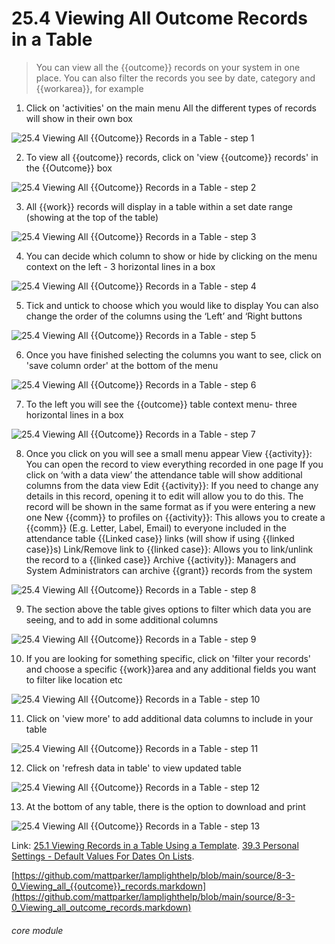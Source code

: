 # 25.4 Viewing All Outcome Records in a Table

> You can view all the {{outcome}} records on your system in one place. You can also filter the records you see by date, category and {{workarea}}, for example

1. Click on &#039;activities&#039; on the main menu
All the different types of records will show in their own box

![25.4 Viewing All {{Outcome}} Records in a Table - step 1](25.4_Viewing_All_Outcome_Records_in_a_Table_im_1.png)

2. To view all {{outcome}} records, click on &#039;view {{outcome}} records&#039; in the {{Outcome}} box

![25.4 Viewing All {{Outcome}} Records in a Table - step 2](25.4_Viewing_All_Outcome_Records_in_a_Table_im_2.png)

3. All {{work}} records will display in a table within a set date range (showing at the top of the table)

![25.4 Viewing All {{Outcome}} Records in a Table - step 3](25.4_Viewing_All_Outcome_Records_in_a_Table_im_3.png)

4. You can decide which column to show or hide by clicking on the menu context on the left - 3 horizontal lines in a box

![25.4 Viewing All {{Outcome}} Records in a Table - step 4](25.4_Viewing_All_Outcome_Records_in_a_Table_im_4.png)

5. Tick and untick to choose which you would like to display
You can also change the order of the columns using the ‘Left’ and ‘Right buttons

![25.4 Viewing All {{Outcome}} Records in a Table - step 5](25.4_Viewing_All_Outcome_Records_in_a_Table_im_5.png)

6. Once you have finished selecting the columns you want to see, click on &#039;save column order&#039; at the bottom of the menu

![25.4 Viewing All {{Outcome}} Records in a Table - step 6](25.4_Viewing_All_Outcome_Records_in_a_Table_im_6.png)

7. To the left you will see the {{outcome}} table context menu- three horizontal lines in a box

![25.4 Viewing All {{Outcome}} Records in a Table - step 7](25.4_Viewing_All_Outcome_Records_in_a_Table_im_7.png)

8. Once you click on you will see a small menu appear
View {{activity}}: You can open the record to view everything recorded in one page
If you click on ‘with a data view’ the attendance table will show additional columns from the data view
Edit {{activity}}: If you need to change any details in this record, opening it to edit will allow you to do this. The record will be shown in the same format as if you were entering a new one
New {{comm}} to profiles on {{activity}}: This allows you to create a {{comm}} (E.g. Letter, Label, Email) to everyone included in the attendance table
{{Linked case}} links (will show if using {{linked case}}s)
Link/Remove link to {{linked case}}: Allows you to link/unlink the record to a {{linked case}}
Archive {{activity}}: Managers and System Administrators can archive {{grant}} records from the system

![25.4 Viewing All {{Outcome}} Records in a Table - step 8](25.4_Viewing_All_Outcome_Records_in_a_Table_im_8.png)

9. The section above the table gives options to filter which data you are seeing, and to add in some additional columns

![25.4 Viewing All {{Outcome}} Records in a Table - step 9](25.4_Viewing_All_Outcome_Records_in_a_Table_im_9.png)

10. If you are looking for something specific, click on &#039;filter your records&#039; and choose a specific {{work}}area and any additional fields you want to filter like location etc

![25.4 Viewing All {{Outcome}} Records in a Table - step 10](25.4_Viewing_All_Outcome_Records_in_a_Table_im_10.png)

11. Click on &#039;view more&#039; to add additional data columns to include in your table

![25.4 Viewing All {{Outcome}} Records in a Table - step 11](25.4_Viewing_All_Outcome_Records_in_a_Table_im_11.png)

12. Click on &#039;refresh data in table&#039; to view updated table

![25.4 Viewing All {{Outcome}} Records in a Table - step 12](25.4_Viewing_All_Outcome_Records_in_a_Table_im_12.png)

13. At the bottom of any table, there is the option to download and print

![25.4 Viewing All {{Outcome}} Records in a Table - step 13](25.4_Viewing_All_Outcome_Records_in_a_Table_im_13.png)

Link:
[25.1 Viewing Records in a Table Using a Template](/help/index/p/25.1).
[39.3 Personal Settings - Default Values For Dates On Lists](/help/index/p/39.3).

[https://github.com/mattparker/lamplighthelp/blob/main/source/8-3-0_Viewing_all_{{outcome}}_records.markdown](https://github.com/mattparker/lamplighthelp/blob/main/source/8-3-0_Viewing_all_outcome_records.markdown)


###### core module
